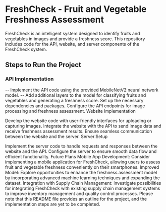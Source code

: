 # FreshCheck - Fruit and Vegetable Freshness Assessment
FreshCheck is an intelligent system designed to identify fruits and vegetables in images and provide a freshness score. This repository includes code for the API, website, and server components of the FreshCheck system.

## Steps to Run the Project
### API Implementation

-- Implement the API code using the provided MobileNetV2 neural network model.
-- Add additional layers to the model for classifying fruits and vegetables and generating a freshness score.
Set up the necessary dependencies and packages.
Configure the API endpoints for image processing and freshness assessment.
Website Implementation

Develop the website code with user-friendly interfaces for uploading or capturing images.
Integrate the website with the API to send image data and receive freshness assessment results.
Ensure seamless communication between the website and the server.
Server Setup

Implement the server code to handle requests and responses between the website and the API.
Configure the server to ensure smooth data flow and efficient functionality.
Future Plans
Mobile App Development: Consider implementing a mobile application for FreshCheck, allowing users to assess fruit and vegetable freshness conveniently on their smartphones.
Improved Model: Explore opportunities to enhance the freshness assessment model by incorporating advanced machine learning techniques and expanding the dataset.
Integration with Supply Chain Management: Investigate possibilities for integrating FreshCheck with existing supply chain management systems to improve inventory management and quality control processes.
Please note that this README file provides an outline for the project, and the implementation steps are yet to be completed.
